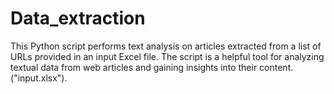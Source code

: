# Data_extraction
This Python script performs text analysis on articles extracted from a list of URLs provided in an input Excel file. The script is a helpful tool for analyzing textual data from web articles and gaining insights into their content. ("input.xlsx"). 
